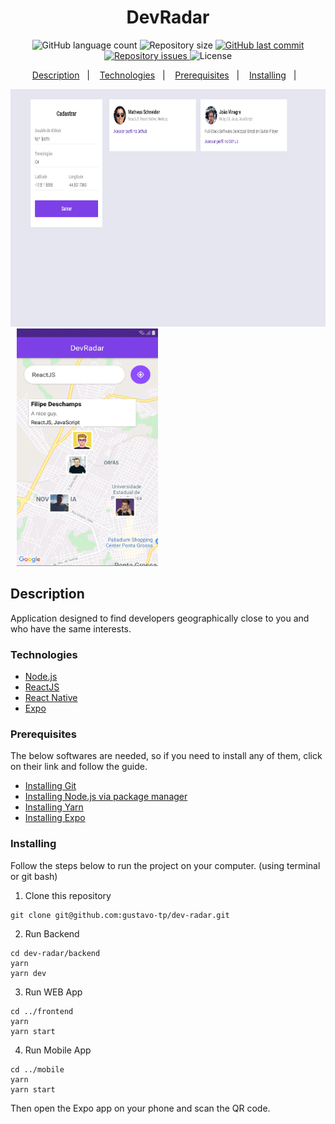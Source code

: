 <h1 align="center">
  DevRadar
</h1>

<p align="center">
  <img alt="GitHub language count" src="https://img.shields.io/github/languages/count/mschneider86/dev-radar.svg">

  <img alt="Repository size" src="https://img.shields.io/github/repo-size/mschneider86/dev-radar.svg">
  
  <a href="https://github.com/Rocketseat/semana-omnistack-9/commits/master">
    <img alt="GitHub last commit" src="https://img.shields.io/github/last-commit/mschneider86/dev-radar">
  </a>

  <a href="https://github.com/Rocketseat/semana-omnistack-9/issues">
    <img alt="Repository issues" src="https://img.shields.io/github/issues/mschneider86/dev-radar">
  </a>

  <img alt="License" src="https://img.shields.io/badge/license-MIT-brightgreen">
</p>

<p align="center">
  <a href="#description">Description</a>&nbsp;&nbsp;&nbsp;|&nbsp;&nbsp;&nbsp;
  <a href="#technologies">Technologies</a>&nbsp;&nbsp;&nbsp;|&nbsp;&nbsp;&nbsp;
  <a href="#prerequisites">Prerequisites</a>&nbsp;&nbsp;&nbsp;|&nbsp;&nbsp;&nbsp;
  <a href="#installing">Installing</a>&nbsp;&nbsp;&nbsp;|&nbsp;&nbsp;&nbsp;</p>

<p >
  <img alt="Frontend" src="assets_github/devradar-web.gif" width="580px" height="380px">
  <img alt="Mobile" style="margin-left:10px" src="assets_github/devradar-mobile.png" width="226px" height="380px">
</p>

## Description

Application designed to find developers geographically close to you and who have the same interests.

### Technologies

- [Node.js](https://nodejs.org/en/)
- [ReactJS](https://reactjs.org)
- [React Native](https://facebook.github.io/react-native/)
- [Expo](https://expo.io/)

### Prerequisites

The below softwares are needed, so if you need to install any of them, click on their link and follow the guide.

- [Installing Git](https://git-scm.com/downloads)
- [Installing Node.js via package manager](https://nodejs.org/en/download/package-manager/)
- [Installing Yarn](https://yarnpkg.com/en/docs/install#debian-stable)
- [Installing Expo](https://facebook.github.io/react-native/docs/getting-started)

### Installing

Follow the steps below to run the project on your computer. (using terminal or git bash)

1. Clone this repository

```
git clone git@github.com:gustavo-tp/dev-radar.git
```

2. Run Backend

```
cd dev-radar/backend
yarn
yarn dev
```

3. Run WEB App

```
cd ../frontend
yarn
yarn start
```

4. Run Mobile App

```
cd ../mobile
yarn
yarn start
```

Then open the Expo app on your phone and scan the QR code.
